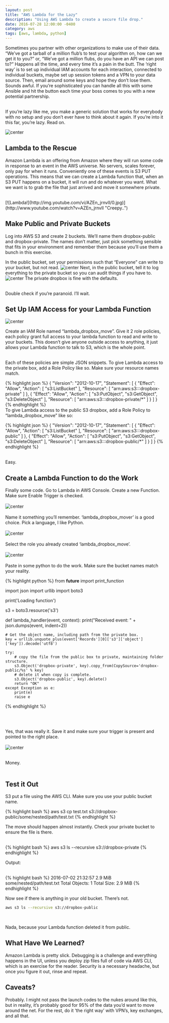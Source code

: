 ```yaml
---
layout: post
title: "AWS Lambda for the Lazy"
description: "Using AWS Lambda to create a secure file drop."
date: 2016-07-28 12:00:00 -0400
category: aws
tags: [aws, lambda, python]
---
```

Sometimes you partner with other organizations to make use of their data. “We’ve got a tarball of a million
flub’s to test your algorithm on, how can we get it to you?” or, “We’ve got a million flubs, do you have an API
we can post to?” Happens all the time, and every time it’s a pain in the butt. The ‘right way’ is to set up individual
IAM accounts for each interaction, connected to individual buckets, maybe set up session tokens and a VPN to your
data source. Then, email around some keys and hope they don’t lose them. Sounds awful. If you’re sophisticated you
can handle all this with some Ansible and hit the button each time your boss comes to you with a new potential partnership.

<br/>
If you’re lazy like me, you make a generic solution that works for everybody with no setup and you don’t ever have to
think about it again. If you’re into it this far, you’re lazy. Read on.

![center](/images/2016-04-28-aws-lambda-for-the-lazy/rube.jpg)


## Lambda to the Rescue

Amazon Lambda is an offering from Amazon where they will run some code in response to an event in the AWS universe. No 
servers, scales forever, only pay for when it runs. Conveniently one of these events is S3 PUT operations. This means 
that we can create a Lambda function that, when an S3 PUT happens on a bucket, it will run and do whatever you want. 
What we want is to grab the file that just arrived and move it somewhere private.


<br/>
[![Lambda!](http://img.youtube.com/vi/AZEn_jrnvlI/0.jpg)](http://www.youtube.com/watch?v=AZEn_jrnvlI "Creepy..")
<br/>

## Make Public and Private Buckets
Log into AWS S3 and create 2 buckets. We’ll name them dropbox-public and dropbox-private. The names don’t matter, 
just pick something sensible that fits in your environment and remember them because you’ll use them a bunch in this exercise.

In the public bucket, set your permissions such that “Everyone” can write to your bucket, but not read.
![center](/images/2016-04-28-aws-lambda-for-the-lazy/one.png)
Next, in the public bucket, tell it to log everything to the private bucket so you can audit things if you have to.
![center](/images/2016-04-28-aws-lambda-for-the-lazy/two.png)
The private dropbox is fine with the defaults. 

<br/>
Double check if you’re paranoid. I’ll wait.


## Set Up IAM Access for your Lambda Function

![center](/images/2016-04-28-aws-lambda-for-the-lazy/three.png)
<br/>

Create an IAM Role named “lambda_dropbox_move”. Give it 2 role policies, each policy grant full access to your lambda 
function to read and write to your buckets. This doesn’t give anyone outside access to anything, it just allows your 
Lambda function to talk to S3, which is the whole point.  

<br/>
Each of these policies are simple JSON snippets. To give Lambda access to the private box, add a Role Policy like so. 
Make sure your resource names match.

{% highlight json %}
{
    "Version": "2012-10-17",
    "Statement": [
        {
            "Effect": "Allow",
            "Action": [
                "s3:ListBucket"
            ],
            "Resource": [
                "arn:aws:s3:::dropbox-private"
            ]
        },
        {
            "Effect": "Allow",
            "Action": [
                "s3:PutObject",
                "s3:GetObject",
                "s3:DeleteObject"
            ],
            "Resource": [
                "arn:aws:s3:::dropbox-private/*"
            ]
        }
    ]
}
{% endhighlight %}
<br/>
To give Lambda access to the public S3 dropbox, add a Role Policy to “lambda_dropbox_move” like so:
<br/>


{% highlight json %}
{
    "Version": "2012-10-17",
    "Statement": [
        {
            "Effect": "Allow",
            "Action": [
                "s3:ListBucket"
            ],
            "Resource": [
                "arn:aws:s3:::dropbox-public"
            ]
        },
        {
            "Effect": "Allow",
            "Action": [
                "s3:PutObject",
                "s3:GetObject",
                "s3:DeleteObject"
            ],
            "Resource": [
                "arn:aws:s3:::dropbox-public/*"
            ]
        }
    ]
}
{% endhighlight %}

<br/>
Easy.

## Create a Lambda Function to do the Work

Finally some code. Go to Lambda in AWS Console. Create a new Function. Make sure Enable Trigger is checked.
<br/><br/>
![center](/images/2016-04-28-aws-lambda-for-the-lazy/four.png)
<br/><br/>
Name it something you’ll remember. ‘lambda_dropbox_mover’ is a good choice. Pick a language, I like Python.
<br/><br/>
![center](/images/2016-04-28-aws-lambda-for-the-lazy/five.png)
<br/><br/>
Select the role you already created ‘lambda_dropbox_move’.
<br/><br/>
![center](/images/2016-04-28-aws-lambda-for-the-lazy/six.png)
<br/><br/>
Paste in some python to do the work. Make sure the bucket names match your reality.


{% highlight python %}
from __future__ import print_function

import json
import urllib
import boto3

print('Loading function')

s3 = boto3.resource('s3')

def lambda_handler(event, context):
    print("Received event: " + json.dumps(event, indent=2))

    # Get the object name, including path from the private box.
    key = urllib.unquote_plus(event['Records'][0]['s3']['object']['key']).decode('utf8')
    
    try:
        # copy the file from the public box to private, maintaining folder structure.
        s3.Object('dropbox-private', key).copy_from(CopySource='dropbox-public/%s' % key)
        # delete it when copy is complete.
        s3.Object('dropbox-public', key).delete()
        return "OK"
    except Exception as e:
        print(e)
        raise e

{% endhighlight %}

<br/><br/>

Yes, that was really it. Save it and make sure your trigger is present and pointed to the right place.
<br/><br/>
![center](/images/2016-04-28-aws-lambda-for-the-lazy/seven.png)
<br/><br/>

Money.
<br/><br/>

## Test it Out
S3 put a file using the AWS CLI. Make sure you use your public bucket name.

{% highlight bash %}
aws s3 cp test.txt s3://dropbox-public/some/nested/path/test.txt
{% endhighlight %}
<br/>

The move should happen almost instantly. Check your private bucket to ensure the file is there.

<br/>
{% highlight bash %}
aws s3 ls --recursive s3://dropbox-private
{% endhighlight %}
<br/>

Output:

<br/>
{% highlight bash %}
2016-07-02 21:32:57   2.9 MiB some/nested/path/test.txt
Total Objects: 1
   Total Size: 2.9 MiB
{% endhighlight %}
<br/>

Now see if there is anything in your old bucket. There’s not.
<br/>

~~~ bash
aws s3 ls --recursive s3://dropbox-public
~~~

<br/>

Nada, because your Lambda function deleted it from public.

## What Have We Learned?

Amazon Lambda is pretty slick. Debugging is a challenge and everything happens in the UI, unless you deploy zip files 
full of code via AWS CLI, which is an exercise for the reader. Security is a necessary headache, but once you figure 
it out, rinse and repeat.

## Caveats?
Probably. I might not pass the launch codes to the nukes around like this, 
but in reality, it’s probably good for 95% of the data you’d want to move around the net. 
For the rest, do it ‘the right way’ with VPN’s, key exchanges, and all that.
